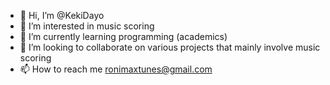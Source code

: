 - 👋 Hi, I’m @KekiDayo
- 👀 I’m interested in music scoring
- 🌱 I’m currently learning programming (academics)
- 💞️ I’m looking to collaborate on various projects that mainly involve music scoring
- 📫 How to reach me ronimaxtunes@gmail.com
